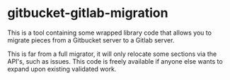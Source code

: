 gitbucket-gitlab-migration
==========================

This is a tool containing some wrapped library code that allows you to migrate pieces from a Gitbucket server to a Gitlab server.

This is far from a full migrator, it will only relocate some sections via the API's, such as issues. This code is freely available if anyone else wants to expand upon existing validated work.

